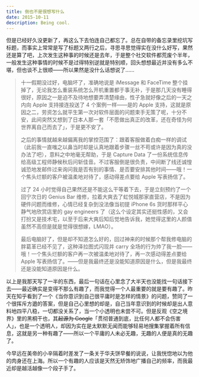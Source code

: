 ```yaml
---
title: 倒也不是很想写什么
date: 2015-10-11
description: Being cool.
---
```


但是已经好久没更新了，再这么下去怕连自己都忘了。总在自带的备忘录里挖坑写标题，而事实上常常是写了标题又两行之后，寻思寻思觉得实在没什么好写，果然还是算了吧，上次发生这种事的时候还是去年，于是整个社交软件都荒废个半年，一般发生这种事情的时候不是过得特别逆就是特别顺，回头想想最近并没有多么不堪，但也谈不上很顺——所以果然是没什么话想说了……

> 十一假期没过好，电脑坏了，准确地说是 iMessage 和 FaceTime 整个挂掉了，无论我怎么重装系统怎么开机重置都于事无补，于是那几天没有睡得很好，原因之一是迫不及待地想要弄清楚缘由，性子急就好像之后的一天之内向 Apple 支持接连投送了 4 个案例一样——是的 Apple 支持，这就是原因之二，劳资怎么就平生第一次对软件层面的问题束手无策了呢，十分不安，此间突然又想到了日本人那一套「不愿做出真正的改革，还在奇怪为何世界离自己而去了」，于是更不安了。
>
> 之后的事情就越来越偏离我的掌控范围了：跟着客服做着白痴一样的调试（此前我一直嗤之以鼻当时却是认真地跟着步骤一丝不苟或许是因为真的没办法了吧），意料之中地毫无帮助，于是 Capture Data 了一份系统信息传给高级工程师静候秋后问斩佳音。不过客服倒是很负责，中间断了线还诚惶诚恐地发邮件过来询问我是否有别的事情、是否要安排其他时间——哦！一个焦头烂额的客户被温柔地对待了，感动得差点要给 Apple 写表扬信了。
>
> 过了 24 小时觉得自己果然还是不能这么干等着下去，于是立刻预约了一个回宁次日的 Genius Bar 维修，拉着大爽去了虹悦城那家直营店，不是因为硬件问题而维修，心情已经复杂到没法像当初提 iPhone 6s 货时那样平心静气地欣赏店里的 gay engineers 了（这么个设定其实还挺性感的，又会打扮又是技术宅，以至于后来大爽后知后觉地告诉我，她觉得这里的人颜值虽然不高但是就是觉得很想嫁，LMAO）。
>
>最后电脑好了，但是却不知道怎么好的，回过神来的时候那个帮我修电脑的胖葛革已经不见了，这种泽拉图式闪现并 carry 全场的行为帅了我一脸——哦！一个焦头烂额的客户再一次被温柔地对待了，再一次感动得差点要给 Apple 写表扬信了。——但是我最终还是没能知道原因是什么，但是我最终还是没能知道原因是什么。

以上是我那天写了一半的东西，最后一句话在心里念了大半天也没能找一句话接下去——最近确实是变得不那么有趣了，而我觉得一个人最重要的就是要有趣了。昨天在知乎看到了一个《当你意识到自己很平庸时是怎样的情景》的问题，赞同了一个很挥斥方遒的答案，但是自己心里想的却是，自己当年意识到的时候却是出人意料地四平八稳，一切都没关系了，当一个小透明也未尝不可。但是反观《空之境界》里的黑桐干也，其~~起源为 Google~~「贯彻普通到底，比任何人都不会伤害人」，也是一个透明人，却因为实在是太默默无闻而能够轻易地搜集掌握着所有信息，这就是另一种有趣了——所以一个平庸的人未必无趣，无趣的人便是真的无趣了。

今早远在美帝的小辛隔着时差发了一条关于华夫饼早餐的说说，让我恍惚地以为他的肉身还在上海。所以一个有趣的人应该是天然无矫饰地广播自己的频率，而我最近却是越活越像一个段子手了。
